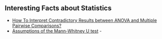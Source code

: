 ## Interesting Facts about Statistics

- [How To Interpret Contradictory Results between ANOVA and Multiple Pairwise Comparisons?](https://help.xlstat.com/s/article/how-to-interpret-contradictory-results-between-anova-and-multiple-pairwise-comparisons?language=es) 
- [Assumptions of the Mann-Whitney U test](https://statistics.laerd.com/statistical-guides/mann-whitney-u-test-assumptions.php) - 
